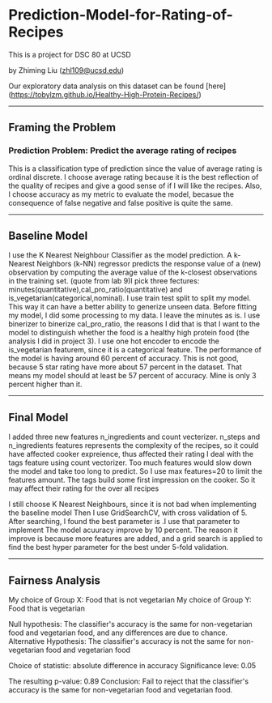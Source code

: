 # Prediction-Model-for-Rating-of-Recipes
This is a project for DSC 80 at UCSD

by Zhiming Liu (zhl109@ucsd.edu)

Our exploratory data analysis on this dataset can be found [here] (https://tobylzm.github.io/Healthy-High-Protein-Recipes/)

---

## Framing the Problem
### Prediction Problem: Predict the average rating of recipes

This is a classification type of prediction since the value of average rating is ordinal discrete. I choose average rating because it is the best reflection of the quality of recipes and give a good sense of if I will like the recipes. Also, I choose accuracy as my metric to evaluate the model, becasue the consequence of false negative and false positive is quite the same.

---

## Baseline Model

I use the K Nearest Neighbour Classifier as the model prediction. A k-Nearest Neighbors (k-NN) regressor predicts the response value of a (new) observation by computing the average value of the k-closest observations in the training set. (quote from lab 9)I pick three fectures: minutes(quantitative),cal_pro_ratio(quantitative) and is_vegetarian(categorical,nominal). I use train test split to split my model. This way it can have a better ability to generize unseen data. Before fitting my model, I did some processing to my data. I leave the minutes as is. I use binerizer to binerize cal_pro_ratio, the reasons I did that is that I want to the model to distinguish whether the food is a healthy high protein food (the analysis I did in project 3). I use one hot encoder to encode the is_vegetarian featurem, since it is a categorical feature. The performance of the model is having around 60 percent of accuracy. This is not good, because 5 star rating have more about 57 percent in the dataset. That means my model should at least be 57 percent of accuracy. Mine is only 3 percent higher than it.

---

## Final Model

I added three new features n_ingredients and count vecterizer.
n_steps and n_ingredients features represents the complexity of the recipes, so it could have affected cooker expreience, thus affected their rating
I deal with the tags feature using count vectorizer. Too much features would slow down the model and take too long to predict. So I use max features=20 to limit the features amount. The tags build some first impression on the cooker. So it may affect their rating for the over all recipes

I still choose K Nearest Neighbours, since it is not bad when implementing the baseline model
Then I use GridSearchCV, with cross validation of 5. After searching, I found the best parameter is .I use that parameter to implement
The model acuuracy improve by 10 percent. The reason it improve is because more features are added, and a grid search is applied to find the best hyper parameter for the best under 5-fold validation.

---

## Fairness Analysis

My choice of Group X: Food that is not vegetarian
My choice of Group Y: Food that is vegetarian

Null hypothesis: The classifier's accuracy is the same for non-vegetarian food and vegetarian food, and any differences are due to chance.
Alternative Hypothesis: The classifier's accuracy is not the same for non-vegetarian food and vegetarian food

Choice of statistic: absolute difference in accuracy
Significance leve: 0.05

The resulting p-value: 0.89
Conclusion: Fail to reject that the classifier's accuracy is the same for non-vegetarian food and vegetarian food.



